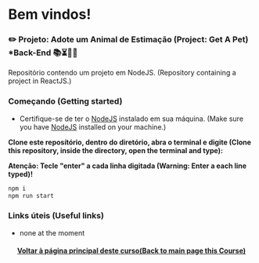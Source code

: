 # Bem vindos! 

### ✏️ Projeto: Adote um Animal de Estimação (Project: Get A Pet) *Back-End 📚⏳🤔😉

Repositório contendo um projeto em NodeJS. (Repository containing a project in ReactJS.)

### Começando (Getting started)

- Certifique-se de ter o [NodeJS](https://nodejs.org/en/) instalado em sua máquina. (Make sure you have [NodeJS](https://nodejs.org/en/) installed on your machine.)

**Clone este reposítório, dentro do diretório, abra o terminal e digite (Clone this repository, inside the directory, open the terminal and type):**

**Atenção: Tecle "enter" a cada linha digitada (Warning: Enter a each line typed)!**

```bash
npm i
npm run start 
```
### Links úteis (Useful links)
+ none at the moment

<h4 align="center"><a href="https://github.com/luciano-da-cruz-jr/luciano-da-cruz-jr/blob/main/Node-Zero-to-Maestria-With-Many-Projects.md">Voltar à página principal deste curso(Back to main page this Course)</a></h4>


